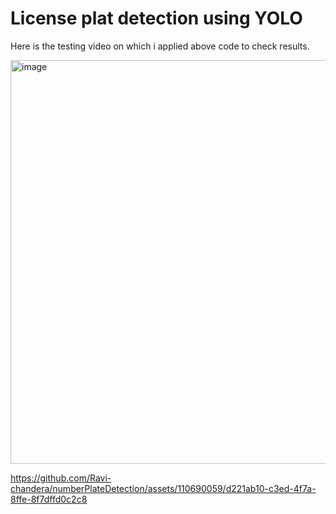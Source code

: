 # License plat detection using YOLO
Here is the testing video on which i applied above code to check results.

<img width="646" alt="image" src="https://github.com/Ravi-chandera/Licence-plate-detection/assets/110690059/bcfc195e-2424-42a7-9e23-4f5e4f43116e">



https://github.com/Ravi-chandera/numberPlateDetection/assets/110690059/d221ab10-c3ed-4f7a-8ffe-8f7dffd0c2c8

